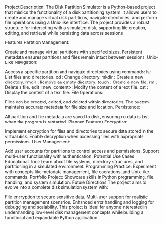 Project Description: 
The Disk Partition Simulator is a Python-based project that mimics the functionality of a disk partitioning system. It allows users to create and manage virtual disk partitions, navigate directories, and perform file operations using a Unix-like interface. The project provides a robust structure for interacting with a simulated disk, supporting file creation, editing, and retrieval while persisting data across sessions.

Features
Partition Management:

Create and manage virtual partitions with specified sizes.
Persistent metadata ensures partitions and files remain intact between sessions.
Unix-Like Navigation:

Access a specific partition and navigate directories using commands:
ls: List files and directories.
cd <directory>: Change directory.
mkdir <directory>: Create a new directory.
rmdir <directory>: Remove an empty directory.
touch <file>: Create a new file.
rm <file>: Delete a file.
edit <file> <new_content>: Modify the content of a text file.
cat <file>: Display the content of a text file.
File Operations:

Files can be created, edited, and deleted within directories.
The system maintains accurate metadata for file size and location.
Persistence:

All partition and file metadata are saved to disk, ensuring no data is lost when the program is restarted.
Planned Features
Encryption:

Implement encryption for files and directories to secure data stored in the virtual disk.
Enable decryption when accessing files with appropriate permissions.
User Management:

Add user accounts for partitions to control access and permissions.
Support multi-user functionality with authentication.
Potential Use Cases
Educational Tool: Learn about file systems, directory structures, and partitioning in a simulated environment.
Programming Practice: Experiment with concepts like metadata management, file operations, and Unix-like commands.
Portfolio Project: Showcase skills in Python programming, file handling, and system simulation.
Future Directions
The project aims to evolve into a complete disk simulation system with:

File encryption to secure sensitive data.
Multi-user support for realistic partition management scenarios.
Enhanced error handling and logging for debugging and scalability.
This project is ideal for anyone interested in understanding low-level disk management concepts while building a functional and expandable Python application.
